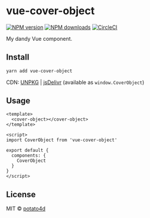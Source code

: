 # vue-cover-object

[![NPM version](https://img.shields.io/npm/v/vue-cover-object.svg?style=flat)](https://npmjs.com/package/vue-cover-object) [![NPM downloads](https://img.shields.io/npm/dm/vue-cover-object.svg?style=flat)](https://npmjs.com/package/vue-cover-object) [![CircleCI](https://circleci.com/gh/potato4d/vue-cover-object/tree/master.svg?style=shield)](https://circleci.com/gh/potato4d/vue-cover-object/tree/master)

My dandy Vue component.

## Install

```bash
yarn add vue-cover-object
```

CDN: [UNPKG](https://unpkg.com/vue-cover-object/) | [jsDelivr](https://cdn.jsdelivr.net/npm/vue-cover-object/) (available as `window.CoverObject`)

## Usage

```vue
<template>
  <cover-object></cover-object>
</template>

<script>
import CoverObject from 'vue-cover-object'

export default {
  components: {
    CoverObject
  }
}
</script>
```

## License

MIT &copy; [potato4d](https://github.com/potato4d)
